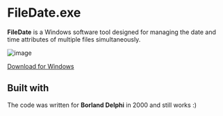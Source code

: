 # FileDate.exe

**FileDate** is a Windows software tool designed for managing the date and time attributes of multiple files simultaneously.

![image](https://github.com/karpolan/abfFileDate/assets/1213313/fe23b185-b276-4147-815e-d306f4957ce6)

[Download for Windows](https://github.com/karpolan/abfFileDate/raw/main/FileDate.exe)

## Built with
The code was written for **Borland Delphi** in 2000 and still works :)
